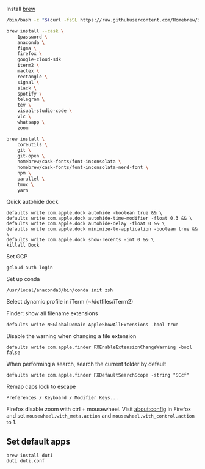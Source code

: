 Install [brew](https://brew.sh)

```bash
/bin/bash -c "$(curl -fsSL https://raw.githubusercontent.com/Homebrew/install/HEAD/install.sh)"
```

```bash
brew install --cask \
    1password \
    anaconda \
    figma \
    firefox \
    google-cloud-sdk
    iterm2 \
    mactex \
    rectangle \
    signal \
    slack \
    spotify \
    telegram \
    tev \
    visual-studio-code \
    vlc \
    whatsapp \
    zoom
```

```bash
brew install \
    coreutils \
    git \
    git-open \
    homebrew/cask-fonts/font-inconsolata \
    homebrew/cask-fonts/font-inconsolata-nerd-font \
    npm \
    parallel \
    tmux \
    yarn
```

Quick autohide dock

```
defaults write com.apple.dock autohide -boolean true && \
defaults write com.apple.dock autohide-time-modifier -float 0.3 && \
defaults write com.apple.dock autohide-delay -float 0 && \
defaults write com.apple.dock minimize-to-application -boolean true && \
defaults write com.apple.dock show-recents -int 0 && \
killall Dock
```

Set GCP

```
gcloud auth login
```

Set up conda

```
/usr/local/anaconda3/bin/conda init zsh
```


Select dynamic profile in iTerm (~/dotfiles/iTerm2)


Finder: show all filename extensions

```
defaults write NSGlobalDomain AppleShowAllExtensions -bool true
```

Disable the warning when changing a file extension
```
defaults write com.apple.finder FXEnableExtensionChangeWarning -bool false
```

When performing a search, search the current folder by default
```
defaults write com.apple.finder FXDefaultSearchScope -string "SCcf"
```

Remap caps lock to escape

`Preferences / Keyboard / Modifier Keys...`

Firefox disable zoom with ctrl + mousewheel.
Visit [about:config](about:config) in Firefox and set `mousewheel.with_meta.action` and `mousewheel.with_control.action` to 1.

## Set default apps
```
brew install duti
duti duti.conf
```
